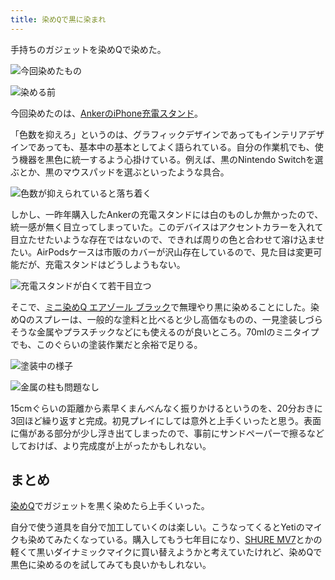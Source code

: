 ```yaml
---
title: 染めQで黒に染まれ
---
```

手持ちのガジェットを染めQで染めた。

![](https://lh4.googleusercontent.com/tIO2P8oKcBw15euGulVtWgfk1nfsVoGE8qIhnb0SY0s0rvIEhSDTiEDSeXCMgFUpbbn6MJkhVBMHcKFbgiJYSqah0bTT7qSHzcrhQaERDfqkgorEkGGNQYAIHqqNlw6aWVMeu6XDpenfQYJXwo_aGg "今回染めたもの")

![](https://lh4.googleusercontent.com/kPHphgvaxbvMrhiTLTqCpoI-f1D82rtp6c3I6NlyMKhULGDpJuwOIueEX2wM1AAGLIpRKwjn5XjPHT29JrsFABuvzwr-NV-zBmn8kVEQcqTJ6BlDCWs22TY_czxz7bC06JdHX07FAEomw_8yC-TZ-g "染める前")

今回染めたのは、[AnkerのiPhone充電スタンド](https://r7kamura.com/articles/2021-09-06-anker-iphone-stand)。

「色数を抑えろ」というのは、グラフィックデザインであってもインテリアデザインであっても、基本中の基本としてよく語られている。自分の作業机でも、使う機器を黒色に統一するよう心掛けている。例えば、黒のNintendo Switchを選ぶとか、黒のマウスパッドを選ぶといったような具合。

![](https://lh5.googleusercontent.com/5uVw0Y84cl9p5QAucoUzzzcMnUtBBE2_2aJBXyGxZU3umrrK8o1CoBTqr5FIdl8O9CmcfIhNI_5RSmE-1sLCJfLbFkHTviJq9ERNaSP9pz6nmGWYGosRm0fA3q0jMzWxKDC52NzhFyAcQMmMjWIrQw "色数が抑えられていると落ち着く")

しかし、一昨年購入したAnkerの充電スタンドには白のものしか無かったので、統一感が無く目立ってしまっていた。このデバイスはアクセントカラーを入れて目立たせたいような存在ではないので、できれば周りの色と合わせて溶け込ませたい。AirPodsケースは市販のカバーが沢山存在しているので、見た目は変更可能だが、充電スタンドはどうしようもない。

![](https://lh5.googleusercontent.com/qbbRHb28-u7aKJTr_01M7bSSwSdEKZkfo2rlTpLeQLYSeSIbXbY95UaEtXbkpS5zxqQXiZJxgvqEZS2IxbO2KAFHefV0iZOQFLaUyu2mF-CZTkhztr2aKPYg3PqP77PyC_EZScntISkeARS71XIHeg "充電スタンドが白くて若干目立つ")

そこで、[ミニ染めQ エアゾール ブラック](https://www.amazon.co.jp/dp/B003QMFUKO)で無理やり黒に染めることにした。染めQのスプレーは、一般的な塗料と比べると少し高価なものの、一見塗装しづらそうな金属やプラスチックなどにも使えるのが良いところ。70mlのミニタイプでも、このぐらいの塗装作業だと余裕で足りる。

![](https://lh4.googleusercontent.com/X12fWtfLfjOT1MT0pxocBl9-wdVHakSZabe9iOmi5a6iy1whseaAkztMInhvsdbjjEQBK4guAPCVS3tp9JFRFRlGeyQmxVB27IvJ586yaQDf4fa4v4kTtF1FNUUOer5RQSG624Xc4d7U3t6xoptxFA "塗装中の様子")

![](https://lh3.googleusercontent.com/sV_s0kZ4RcbvUgjaKRYALYUly05urrzaTZ5VqxcHT-1s3siNLm0Tcge8_DSrvt779qcx6wZuMnRQYRnpg_BDBl3t9ZknKPQyj3OjB7wiRsRPgAJwtf9dFEnZZd5LzMGbSsONR0s8M9u_H016tCnSeA "金属の柱も問題なし")

15cmぐらいの距離から素早くまんべんなく振りかけるというのを、20分おきに3回ほど繰り返すと完成。初見プレイにしては意外と上手くいったと思う。表面に傷がある部分が少し浮き出てしまったので、事前にサンドペーパーで擦るなどしておけば、より完成度が上がったかもしれない。

まとめ
---

[染めQ](https://www.amazon.co.jp/dp/B003QMFUKO)でガジェットを黒く染めたら上手くいった。

自分で使う道具を自分で加工していくのは楽しい。こうなってくるとYetiのマイクも染めてみたくなっている。購入してもう七年目になり、[SHURE MV7](https://www.amazon.co.jp/dp/B08KY7G1GV)とかの軽くて黒いダイナミックマイクに買い替えようかと考えていたけれど、染めQで黒色に染めるのを試してみても良いかもしれない。
